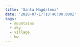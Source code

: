 ```yaml
---
title: 'Santa Magdalena'
date: '2020-07-17T10:46:00.000Z'
tags:
  - mountains
  - sky
  - village
  - bw
---
```

